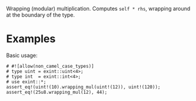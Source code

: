 Wrapping (modular) multiplication. Computes `self * rhs`,
wrapping around at the boundary of the type.

# Examples

Basic usage:

```
# #![allow(non_camel_case_types)]
# type uint = exint::uint<4>;
# type int  = exint::int<4>;
# use exint::*;
assert_eq!(uint!(10).wrapping_mul(uint!(12)), uint!(120));
assert_eq!(25u8.wrapping_mul(12), 44);
```
